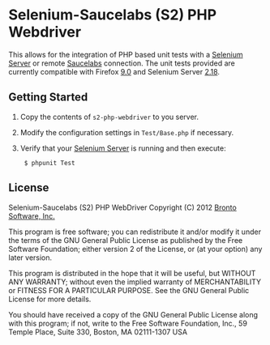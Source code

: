 Selenium-Saucelabs (S2) PHP Webdriver
=====================================
This allows for the integration of PHP based unit tests with a [Selenium Server][selenium] or remote [Saucelabs][saucelabs] connection.  The unit tests provided are currently compatible with Firefox [9.0][firefox] and Selenium Server [2.18][seleniumServer].

Getting Started
---------------
1. Copy the contents of `s2-php-webdriver` to you server.
2. Modify the configuration settings in `Test/Base.php` if necessary.
3. Verify that your [Selenium Server][seleniumServer] is running and then execute:

		$ phpunit Test

License
-------
Selenium-Saucelabs (S2) PHP WebDriver
Copyright (C) 2012 [Bronto Software, Inc.][bronto]

This program is free software; you can redistribute it and/or modify it under the terms of the GNU General Public License as published by the Free Software Foundation; either version 2 of the License, or (at your option) any later version.

This program is distributed in the hope that it will be useful, but WITHOUT ANY WARRANTY; without even the implied warranty of MERCHANTABILITY or FITNESS FOR A PARTICULAR PURPOSE. See the GNU General Public License for more details.

You should have received a copy of the GNU General Public License along with this program; if not, write to the Free Software Foundation, Inc., 59 Temple Place, Suite 330, Boston, MA 02111-1307 USA

[bronto]:http://www.bronto.com
[firefox]:ftp://ftp.mozilla.org/pub/firefox/releases/9.0
[saucelabs]:http://www.saucelabs.com
[selenium]:http://www.seleniumhq.org
[seleniumServer]:http://selenium.googlecode.com/files/selenium-server-standalone-2.18.0.jar
